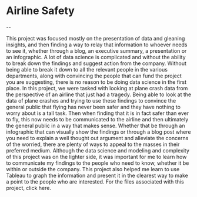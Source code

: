 # Airline Safety

--

This project was focused mostly on the presentation of data and gleaning insights, and then finding a way to relay that information to whoever needs to see it, whether through a blog, an executive summary, a presentation or an infographic. A lot of data science is complicated and without the ability to break down the findings and suggest action from the company. Without being able to break it down to all the relevant people in the various departments, along with convincing the people that can fund the project you are suggesting, there is no reason to be doing data science in the first place.
    In this project, we were tasked with looking at plane crash data from the perspective of an airline that just had a tragedy. Being able to look at the data of plane crashes and trying to use these findings to convince the general public that flying has never been safer and they have nothing to worry about is a tall task. Then when finding that it is in fact safer than ever to fly, this now needs to be communicated to the airline and then ultimately the general public in a way that makes sense. Whether that be through an infographic that can visually show the findings or through a blog post where you need to explain a well thought out argument and alleviate the concerns of the worried, there are plenty of ways to appeal to the masses in their preferred medium. 
    Although the data science and modeling and complexity of this project was on the lighter side, it was important for me to learn how to communicate my findings to the people who need to know, whether it be within or outside the company. This project also helped me learn to use Tableau to graph the information and present it in the clearest way to make a point to the people who are interested. 
    For the files associated with this project, click here.
